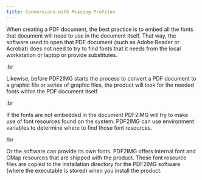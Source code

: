 ```yaml
---
title: Conversions with Missing Profiles
---
```


When creating a PDF document, the best practice is to embed all the fonts that document will need to use in the document itself. That way, the software used to open that PDF document (such as Adobe Reader or Acrobat) does not need to try to find fonts that it needs from the local workstation or laptop or provide substitutes.

:br

Likewise, before PDF2IMG starts the process to convert a PDF document to a graphic file or series of graphic files, the product will look for the needed fonts within the PDF document itself.

:br

If the fonts are not embedded in the document PDF2IMG will try to make use of font resources found on the system. PDF2IMG can use environment variables to determine where to find those font resources.

/br

Or the software can provide its own fonts. PDF2IMG offers internal font and CMap resources that are shipped with the product. These font resource files are copied to the installation directory for the PDF2IMG software (where the executable is stored) when you install the product.
